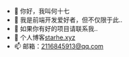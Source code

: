 - 👋 你好，我叫何十七
- 👀 我是前端开发爱好者，但不仅限于此..
- 🌱 如果你有好的项目请联系我..
- 💞️ 个人博客<a href="http://starhe.xyz/">starhe.xyz</a>
- 📫 邮箱：2116845913@qq.com

<!---
hzx17/hzx17 is a ✨ special ✨ repository because its `README.md` (this file) appears on your GitHub profile.
You can click the Preview link to take a look at your changes.
--->
